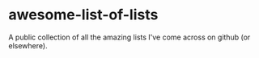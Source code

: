 # awesome-list-of-lists
A public collection of all the amazing lists I've come across on github (or elsewhere).
